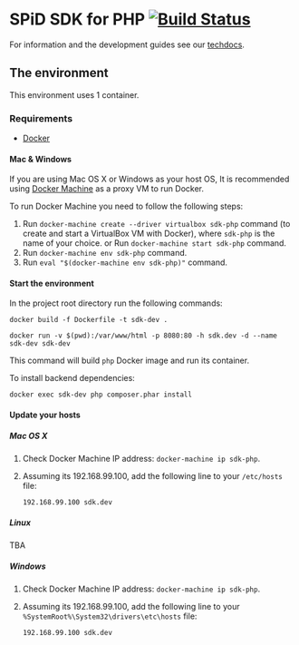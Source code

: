 SPiD SDK for PHP [![Build Status](https://travis-ci.org/schibsted/sdk-php.svg?branch=master)](https://travis-ci.org/schibsted/sdk-php)
================

For information and the development guides see our [techdocs](http://techdocs.spid.no/).

## The environment

This environment uses 1 container.


### Requirements

- [Docker](https://docs.docker.com/engine/installation/)


#### Mac & Windows

If you are using Mac OS X or Windows as your host OS, It is recommended using [Docker Machine](https://docs.docker.com/machine/)
as a proxy VM to run Docker.

To run Docker Machine you need to follow the following steps:

1. Run `docker-machine create --driver virtualbox sdk-php` command (to create and start a VirtualBox VM with Docker), where `sdk-php` is the name of your choice.
or
Run `docker-machine start sdk-php` command.
2. Run `docker-machine env sdk-php` command.
3. Run `eval "$(docker-machine env sdk-php)"` command.

#### Start the environment

In the project root directory run the following commands:

```
docker build -f Dockerfile -t sdk-dev .
```

```
docker run -v $(pwd):/var/www/html -p 8080:80 -h sdk.dev -d --name sdk-dev sdk-dev
```

This command will build `php` Docker image and run its container.

To install backend dependencies:

```
docker exec sdk-dev php composer.phar install
```



#### Update your hosts

##### Mac OS X

1. Check Docker Machine IP address: `docker-machine ip sdk-php`.

2. Assuming its 192.168.99.100, add the following line to your `/etc/hosts` file:
    ```
    192.168.99.100 sdk.dev
    ```

##### Linux

TBA

##### Windows

1. Check Docker Machine IP address: `docker-machine ip sdk-php`.

2. Assuming its 192.168.99.100, add the following line to your `%SystemRoot%\System32\drivers\etc\hosts` file:
    ```
    192.168.99.100 sdk.dev
    ```


